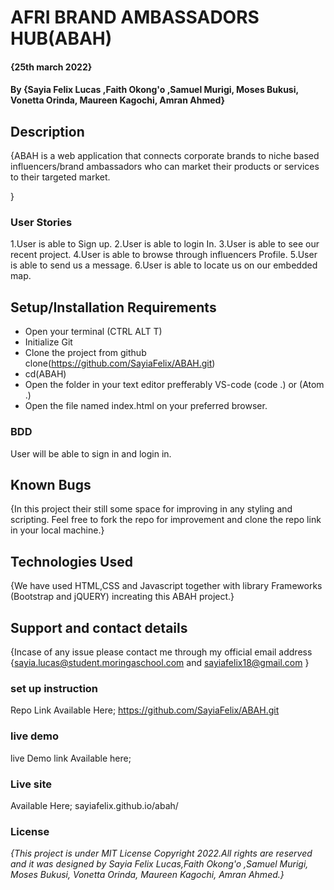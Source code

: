 # AFRI BRAND AMBASSADORS HUB(ABAH)
#### {25th march 2022}
#### By **{Sayia Felix Lucas ,Faith Okong'o ,Samuel Murigi, Moses Bukusi, Vonetta Orinda, Maureen Kagochi, Amran Ahmed}**
## Description
{ABAH is a web application that connects corporate brands to niche based influencers/brand ambassadors who can market their products or services to their targeted market.

}
### User Stories
1.User is able to Sign up.
2.User is able to login In.
3.User is able to see our recent project.
4.User is able to browse through influencers Profile.
5.User is able to send us a message.
6.User is able to locate us on our embedded map.

## Setup/Installation Requirements

* Open your terminal (CTRL ALT T)
* Initialize Git
* Clone the project from github clone(https://github.com/SayiaFelix/ABAH.git)
* cd(ABAH)
* Open the folder in your text editor prefferably VS-code (code .) or (Atom .)
* Open the file named index.html on your preferred browser.

### BDD 
User will be able to sign in and login in.
## Known Bugs
{In this project their still some space for improving in any styling and scripting. Feel free to fork the repo for improvement and clone the repo link in your local machine.}

## Technologies Used
{We have used HTML,CSS and Javascript  together with library Frameworks (Bootstrap and jQUERY) increating this ABAH project.}

## Support and contact details
{Incase of any issue please contact me through my official email address {sayia.lucas@student.moringaschool.com  and sayiafelix18@gmail.com }

### set up instruction 
Repo Link Available Here;
https://github.com/SayiaFelix/ABAH.git

### live demo
live Demo link Available here;



### Live site
Available Here;
sayiafelix.github.io/abah/

### License
*{This project is under MIT License Copyright 2022.All rights are reserved and it was designed by Sayia Felix Lucas,Faith Okong'o ,Samuel Murigi, Moses Bukusi, Vonetta Orinda, Maureen Kagochi, Amran Ahmed.}*
